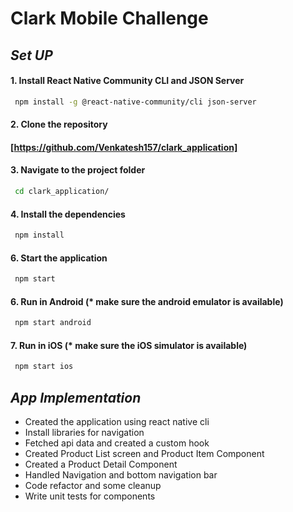 # Clark Mobile Challenge

## _Set UP_

#### 1. Install React Native Community CLI and JSON Server

```sh
 npm install -g @react-native-community/cli json-server
```

#### 2. Clone the repository

#### [https://github.com/Venkatesh157/clark_application]

#### 3. Navigate to the project folder

```sh
 cd clark_application/
```

#### 4. Install the dependencies

```sh
 npm install
```

#### 6. Start the application

```sh
 npm start
```

#### 6. Run in Android (\* make sure the android emulator is available)

```sh
 npm start android
```

#### 7. Run in iOS (\* make sure the iOS simulator is available)

```sh
 npm start ios
```

## _App Implementation_

 - Created the application using react native cli
 - Install libraries for navigation
 - Fetched api data and created a custom hook
 - Created Product List screen and Product Item Component
 - Created a Product Detail Component
 - Handled Navigation and bottom navigation bar
 - Code refactor and some cleanup
 - Write unit tests for components
   
